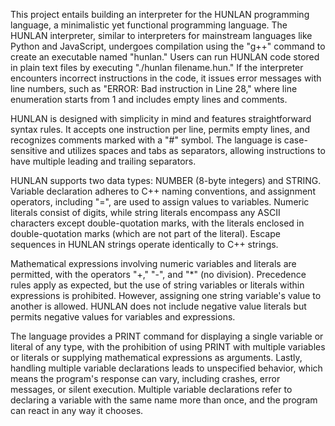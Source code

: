 This project entails building an interpreter for the HUNLAN programming language, a minimalistic yet functional programming language. The HUNLAN interpreter, similar to interpreters for mainstream languages like Python and JavaScript, undergoes compilation using the "g++" command to create an executable named "hunlan." Users can run HUNLAN code stored in plain text files by executing "./hunlan filename.hun." If the interpreter encounters incorrect instructions in the code, it issues error messages with line numbers, such as "ERROR: Bad instruction in Line 28," where line enumeration starts from 1 and includes empty lines and comments.

HUNLAN is designed with simplicity in mind and features straightforward syntax rules. It accepts one instruction per line, permits empty lines, and recognizes comments marked with a "#" symbol. The language is case-sensitive and utilizes spaces and tabs as separators, allowing instructions to have multiple leading and trailing separators.

HUNLAN supports two data types: NUMBER (8-byte integers) and STRING. Variable declaration adheres to C++ naming conventions, and assignment operators, including "=", are used to assign values to variables. Numeric literals consist of digits, while string literals encompass any ASCII characters except double-quotation marks, with the literals enclosed in double-quotation marks (which are not part of the literal). Escape sequences in HUNLAN strings operate identically to C++ strings.

Mathematical expressions involving numeric variables and literals are permitted, with the operators "+," "-", and "*" (no division). Precedence rules apply as expected, but the use of string variables or literals within expressions is prohibited. However, assigning one string variable's value to another is allowed. HUNLAN does not include negative value literals but permits negative values for variables and expressions.

The language provides a PRINT command for displaying a single variable or literal of any type, with the prohibition of using PRINT with multiple variables or literals or supplying mathematical expressions as arguments. Lastly, handling multiple variable declarations leads to unspecified behavior, which means the program's response can vary, including crashes, error messages, or silent execution. Multiple variable declarations refer to declaring a variable with the same name more than once, and the program can react in any way it chooses.
